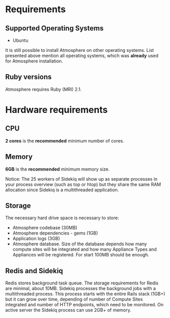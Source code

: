 # Requirements

## Supported Operating Systems

- Ubuntu

It is still possible to install Atmosphere on other operating systems. List
presented above mention all operating systems, which was **already** used for
Atmosphere installation.

## Ruby versions

Atmosphere requires Ruby (MRI) 2.1.

# Hardware requirements

## CPU

**2 cores** is the **recommended** minimum number of cores.

## Memory

**6GB** is the **recommended** minimum memory size.

Notice: The 25 workers of Sidekiq will show up as separate processes in your process overview (such as top or htop) but they share the same RAM allocation since Sidekiq is a multithreaded application.

## Storage

The necessary hard drive space is necessary to store:

- Atmosphere codebase (30MB)
- Atmosphere dependencies - gems (1GB)
- Application logs (3GB)
- Atmosphere database. Size of the database depends how many compute sites
will be integrated and how many Appliance Types and Appliances will be
registered. For start 100MB should be enough.

## Redis and Sidekiq

Redis stores background task queue. The storage requirements for Redis are minimal,
about 10MB. Sidekiq processes the background jobs with a multithreaded process.
This process starts with the entire Rails stack (1GB+) but it can grow over time,
depending of number of Compute Sites integrated and number of HTTP endpoints, which
need to be monitored. On active server the Sidekiq process can use 2GB+ of memory.